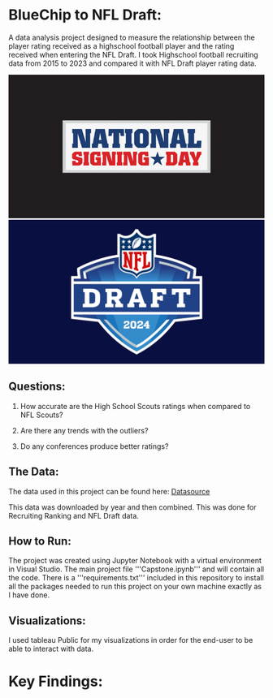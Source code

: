 
# BlueChip to NFL Draft:

A data analysis project designed to measure the relationship between the player rating received as a highschool football player and the rating received when entering the NFL Draft. I took Highschool football recruiting data from 2015 to 2023 and compared it with NFL Draft player rating data.

![Signing Day](image-2.png) ![NFL Draft](image-1.png)

## Questions:

1. How accurate are the High School Scouts ratings when compared to NFL Scouts?

2. Are there any trends with the outliers?

3. Do any conferences produce better ratings? 

## The Data:

The data used in this project can be found here: [Datasource](https://collegefootballdata.com/exporter)

This data was downloaded by year and then combined. This was done for Recruiting Ranking and NFL Draft data.

## How to Run:

The project was created using Jupyter Notebook with a virtual environment in Visual Studio. The main project file '''Capstone.ipynb'''  and will contain all the code. There is a '''requirements.txt''' included in this repository to install all the packages needed to run this project on your own machine exactly as I have done.

## Visualizations:

I used tableau Public for my visualizations in order for the end-user to be able to interact with data. 

# Key Findings:



